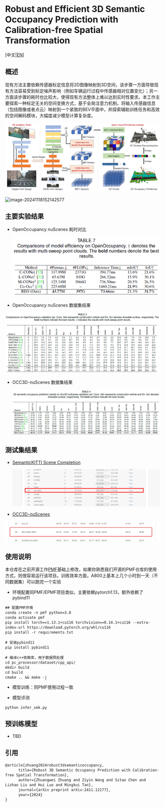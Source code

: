 # Robust and Efficient 3D Semantic Occupancy Prediction with Calibration-free Spatial Transformation

[中文|[EN](./README_EN.md)]

## 概述

现有方法主要依赖传感器标定信息将2D图像映射到3D空间，该步骤一方面导致现有方法容易受到标定噪声影响（例如车辆运行过程中传感器相对位置变化）；另一方面该步骤的耗时也比较大，使得现有方法整体上难以达到实时性要求。本工作主要探索一种标定无关的空间变换方式，基于全局注意力机制，将输入传感器信息（包括图像或者点云）映射到一个紧致的BEV平面中，并探索辅助训练任务和高效的空间解码模块，大幅度减少模型计算复杂度。

![image-20241118152142577](./asset/image-20241118152142577.png)

![image-20241118152142577](./asset/reo-smk-results.gif)

## 主要实验结果

- OpenOccupancy nuScenes 耗时对比

  ![image-20241118152418778](./asset/image-20241118152418778.png)

- OpenOccupancy nuScenes 数据集结果

![image-20241118152243189](./asset/image-20241118152243189.png)

- OCC3D-nuScenes 数据集结果

  ![image-20241118152315972](./asset/image-20241118152315972.png)

## 测试集结果

- [SemanticKITTI Scene Completion](https://codalab.lisn.upsaclay.fr/my/competition/submission/869748/detailed_results/)

  ![image-20250103163319139](./asset/image-20250103163319139.png)

- [OCC3D-nuScenes](https://eval.ai/web/challenges/challenge-page/2045/leaderboard/4838) 

![img_v3_02i6_aa614cbb-0128-43ea-9822-6af651c45adg](./asset/img_v3_02i6_aa614cbb-0128-43ea-9822-6af651c45adg.jpg)

## 使用说明

本仓库在之前开源工作[PMF](https://github.com/ICEORY/PMF)基础上修改，如果你熟悉我们开源的PMF仓库的使用方式，则很容易运行该项目。训练效率方面，A800上基本上几个小时到一天（不同数据集）可以跑完一个实验

- 环境配置同PMF/EPMF项目类似，主要依赖pytorch1.13，额外依赖了pybind11

```
## 配置PMF环境
conda create -n pmf python=3.8
conda activate pmf
pip install torch==1.13.1+cu116 torchvision==0.14.1+cu116 --extra-index-url https://download.pytorch.org/whl/cu116
pip install -r requirements.txt

# 安装pybind11
pip install pybind11

# 编译c++依赖库，用于数据预处理
cd pc_processor/dataset/cpp_api/
mkdir build
cd build
cmake .. && make -j
```

- 模型训练：同PMF使用过程一致

- 模型评测

```
python infer_smk.py
```

## 预训练模型
- TBD


## 引用

```
@article{zhuang2024robust3dsemanticoccupancy,
      title={Robust 3D Semantic Occupancy Prediction with Calibration-free Spatial Transformation}, 
      author={Zhuangwei Zhuang and Ziyin Wang and Sitao Chen and Lizhao Liu and Hui Luo and Mingkui Tan},
      journal={arXiv preprint arXiv:2411.12177},
      year={2024}
}
```

